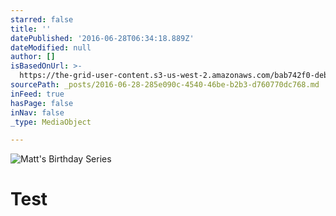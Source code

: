 ```yaml
---
starred: false
title: ''
datePublished: '2016-06-28T06:34:18.889Z'
dateModified: null
author: []
isBasedOnUrl: >-
  https://the-grid-user-content.s3-us-west-2.amazonaws.com/bab742f0-deb1-4c76-ac70-4de88dba6751.jpg
sourcePath: _posts/2016-06-28-285e090c-4540-46be-b2b3-d760770dc768.md
inFeed: true
hasPage: false
inNav: false
_type: MediaObject

---
```

![Matt's Birthday Series](https://the-grid-user-content.s3-us-west-2.amazonaws.com/bab742f0-deb1-4c76-ac70-4de88dba6751.jpg)

# Test